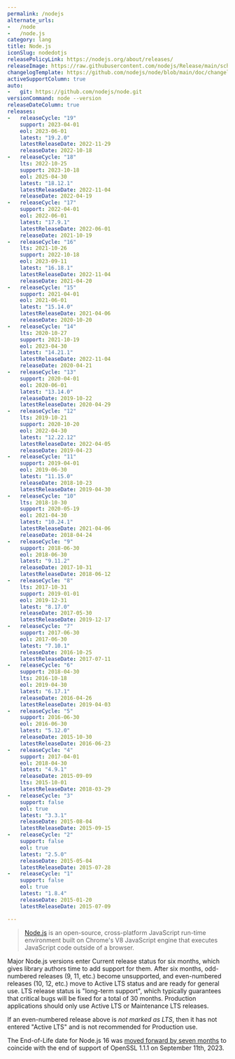 ```yaml
---
permalink: /nodejs
alternate_urls:
-   /node
-   /node.js
category: lang
title: Node.js
iconSlug: nodedotjs
releasePolicyLink: https://nodejs.org/about/releases/
releaseImage: https://raw.githubusercontent.com/nodejs/Release/main/schedule.svg?sanitize=true
changelogTemplate: https://github.com/nodejs/node/blob/main/doc/changelogs/CHANGELOG_V__RELEASE_CYCLE__.md#__LATEST__
activeSupportColumn: true
auto:
-   git: https://github.com/nodejs/node.git
versionCommand: node --version
releaseDateColumn: true
releases:
-   releaseCycle: "19"
    support: 2023-04-01
    eol: 2023-06-01
    latest: "19.2.0"
    latestReleaseDate: 2022-11-29
    releaseDate: 2022-10-18
-   releaseCycle: "18"
    lts: 2022-10-25
    support: 2023-10-18
    eol: 2025-04-30
    latest: "18.12.1"
    latestReleaseDate: 2022-11-04
    releaseDate: 2022-04-19
-   releaseCycle: "17"
    support: 2022-04-01
    eol: 2022-06-01
    latest: "17.9.1"
    latestReleaseDate: 2022-06-01
    releaseDate: 2021-10-19
-   releaseCycle: "16"
    lts: 2021-10-26
    support: 2022-10-18
    eol: 2023-09-11
    latest: "16.18.1"
    latestReleaseDate: 2022-11-04
    releaseDate: 2021-04-20
-   releaseCycle: "15"
    support: 2021-04-01
    eol: 2021-06-01
    latest: "15.14.0"
    latestReleaseDate: 2021-04-06
    releaseDate: 2020-10-20
-   releaseCycle: "14"
    lts: 2020-10-27
    support: 2021-10-19
    eol: 2023-04-30
    latest: "14.21.1"
    latestReleaseDate: 2022-11-04
    releaseDate: 2020-04-21
-   releaseCycle: "13"
    support: 2020-04-01
    eol: 2020-06-01
    latest: "13.14.0"
    releaseDate: 2019-10-22
    latestReleaseDate: 2020-04-29
-   releaseCycle: "12"
    lts: 2019-10-21
    support: 2020-10-20
    eol: 2022-04-30
    latest: "12.22.12"
    latestReleaseDate: 2022-04-05
    releaseDate: 2019-04-23
-   releaseCycle: "11"
    support: 2019-04-01
    eol: 2019-06-30
    latest: "11.15.0"
    releaseDate: 2018-10-23
    latestReleaseDate: 2019-04-30
-   releaseCycle: "10"
    lts: 2018-10-30
    support: 2020-05-19
    eol: 2021-04-30
    latest: "10.24.1"
    latestReleaseDate: 2021-04-06
    releaseDate: 2018-04-24
-   releaseCycle: "9"
    support: 2018-06-30
    eol: 2018-06-30
    latest: "9.11.2"
    releaseDate: 2017-10-31
    latestReleaseDate: 2018-06-12
-   releaseCycle: "8"
    lts: 2017-10-31
    support: 2019-01-01
    eol: 2019-12-31
    latest: "8.17.0"
    releaseDate: 2017-05-30
    latestReleaseDate: 2019-12-17
-   releaseCycle: "7"
    support: 2017-06-30
    eol: 2017-06-30
    latest: "7.10.1"
    releaseDate: 2016-10-25
    latestReleaseDate: 2017-07-11
-   releaseCycle: "6"
    support: 2018-04-30
    lts: 2016-10-18
    eol: 2019-04-30
    latest: "6.17.1"
    releaseDate: 2016-04-26
    latestReleaseDate: 2019-04-03
-   releaseCycle: "5"
    support: 2016-06-30
    eol: 2016-06-30
    latest: "5.12.0"
    releaseDate: 2015-10-30
    latestReleaseDate: 2016-06-23
-   releaseCycle: "4"
    support: 2017-04-01
    eol: 2018-04-30
    latest: "4.9.1"
    releaseDate: 2015-09-09
    lts: 2015-10-01
    latestReleaseDate: 2018-03-29
-   releaseCycle: "3"
    support: false
    eol: true
    latest: "3.3.1"
    releaseDate: 2015-08-04
    latestReleaseDate: 2015-09-15
-   releaseCycle: "2"
    support: false
    eol: true
    latest: "2.5.0"
    releaseDate: 2015-05-04
    latestReleaseDate: 2015-07-28
-   releaseCycle: "1"
    support: false
    eol: true
    latest: "1.8.4"
    releaseDate: 2015-01-20
    latestReleaseDate: 2015-07-09

---
```


> [Node.js](https://nodejs.org/) is an open-source, cross-platform JavaScript run-time environment built on Chrome's V8 JavaScript engine that executes JavaScript code outside of a browser.

Major Node.js versions enter Current release status for six months, which gives library authors time to add support for them. After six months, odd-numbered releases (9, 11, etc.) become unsupported, and even-numbered releases (10, 12, etc.) move to Active LTS status and are ready for general use. LTS release status is "long-term support", which typically guarantees that critical bugs will be fixed for a total of 30 months. Production applications should only use Active LTS or Maintenance LTS releases.

If an even-numbered release above is _not marked as LTS_, then it has not entered "Active LTS" and is not recommended for Production use.

The End-of-Life date for Node.js 16 was [moved forward by seven months][eol-16] to coincide with the end of support of OpenSSL 1.1.1 on September 11th, 2023.

[eol-16]: https://nodejs.org/en/blog/announcements/nodejs16-eol/ "Bringing forward the End-of-Life Date for Node.js 16"
